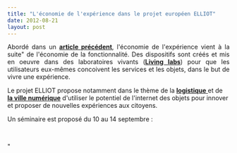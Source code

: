 ```yaml
---
title: "L'économie de l'expérience dans le projet européen ELLIOT"
date: 2012-08-21
layout: post
---
```


<p style="text-align: justify">Abordé dans un <a href="/2012/08/apres-lobjet-le-service-puis-lexperience-viendra-ensuite-la-transformation-de-soi-le-citoyen-sera-au.html" target="_blank"><strong>article précédent</strong></a>, l'économie de l'expérience vient à la suite" de l'économie de la fonctionnalité. Des dispositifs sont créés et mis en oeuvre dans des laboratoires vivants (<a href=""/2010/04/du-serious-game-a-la-ville-laboratoire-puis-a-la-ville-living-lab.html"" target=""_blank""><strong>Living labs</strong></a>) pour que les utilisateurs eux-mêmes concoivent les services et les objets, dans le but de vivre une expérience.</p> <p style=""text-align: justify"">Le projet ELLIOT propose notamment dans le thème de la <a href=""http://www.elliot-project.eu/node/13"" target=""_blank""><strong>logistique</strong> </a>et de <a href=""http://www.elliot-project.eu/node/14"" target=""_blank""><strong>la ville numérique</strong></a> d'utiliser le potentiel de l'internet des objets pour innover et proposer de nouvelles expériences aux citoyens. </p>  <!--more-->  Un séminaire est proposé du 10 au 14 septembre : <p> </p> <p></p>"
